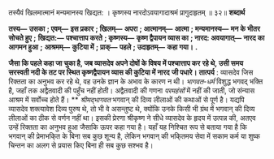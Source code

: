  

तस्यैवं खिलमात्मानं मन्यमानस्य खिद्यत: । कृष्णस्य नारदोऽवयागादाश्रमं प्रागुदाहृतम् ॥ ३२॥ **शब्दार्थ** 

**तस्य—** **उसका** **; एवम्—** **इस प्रकार** **; खिलम्—** **अपरा** **; आत्मानम्—** **आत्मा** **; मन्यमानस्य—** **मन के भीतर सोचते हुए** **;** **खिद्यत:—** **पश्चात्ताप करते** **; कृष्णस्य—** **कृष्ण द्वैपायन व्यास का** **; नारद: अवयागात्—** **नारद का आगमन हुआ** **;** **आश्रमम्—** **कुटिया में** **; प्राक्—** **पहले** **; उदाहृतम्—** **कहा गया।** **.** 

**जैसा कि पहले कहा जा चुका है, जब व्यासदेव अपने दोषों के विषय में पश्चात्ताप कर** **रहे थे, उसी समय सरस्वती नदी के तट पर स्थित कृष्णद्वैपायन व्यास की कुटिया में नारद** **जी पधारे।** **तात्पर्य** : व्यासदेव जिस रिक्तता का अनुभव कर रहे थे, वह उनके ज्ञान के अभाव के कारण न थी। *भागवत-धर्म* विशुद्ध भगवद् भक्ति है, जहाँ तक अद्वैतवादी की पहुँच नहीं होती। अद्वैतवादी की गणना *परमहंसों* में नहीं की जाती, जो संन्यास आश्रम में सर्वोच्च होते हैं। ** *श्रीमद्भागवत* भगवान् की दिव्य लीलाओं की कथाओं से पूर्ण है। यद्यपि व्यासदेव शक्त्यावेश दिव्य पुरुष थे, तो भी वे असन्तुष्ट थे, क्योंकि उनके किसी भी ग्रंथ में भगवान् की दिव्य लीलाओं का ठीक से वर्णन नहीं था। इसकी प्रेरणा श्रीकृष्ण ने सीधे व्यासदेव के हृदय में उत्पन्न की, अतएव उन्हें रिक्तता का अनुभव हुआ जैसाकि ऊपर कहा गया है। यहाँ यह निश्चित रूप से बताया गया है कि भगवान् की प्रेमाभकि्त के बिना सब कुछ शून्य है, लेकिन भगवान् की भकि्तमय सेवा में सकाम कर्म या शुष्क चिन्तन का अलग से प्रयास किए बिना ही सब कुछ सश्भव है। 